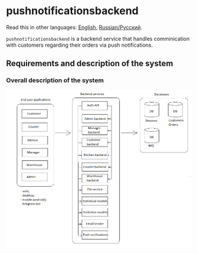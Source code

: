 # pushnotificationsbackend

Read this in other languages: [English](pushnotificationsbackend.md), [Russian/Русский](pushnotificationsbackend.ru.md). 

`pushnotificationsbackend` is a backend service that handles comminication with customers regarding their orders via push notifications.

## Requirements and description of the system

### Overall description of the system 

![system_overall](../img/system_overall.png)
